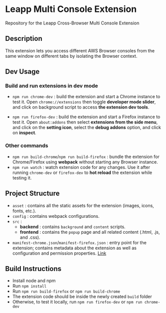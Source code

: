 # Leapp Multi Console Extension
Repository for the Leapp Cross-Browser Multi Console Extension

## Description
This extension lets you access different AWS Browser consoles from the same window 
on different tabs by isolating the Browser context.

## Dev Usage
### Build and run extensions in dev mode
- `npm run chrome-dev` : build the extension and start a Chrome instance to test it. 
Open `chrome://extensions` then toggle **developer mode slider**, and click on background 
script to access **the extension dev tools**.

- `npm run firefox-dev` : build the extension and start a Firefox instance to test it.
Open `about:addons` then select **extensions from the side menu**, and click on the **setting icon**, 
select the **debug addons** option, and click on **inspect**.

### Other commands
- `npm run build-chrome`/`npm run build-firefox` : bundle the extension for Chrome/Firefox using **webpack** without starting any Browser instance.
- `npm run watch` : watch extension code for any changes. Use it after running `chrome-dev` or `firefox-dev`
to **hot reload** the extension while testing it.

## Project Structure
- `asset` : contains all the static assets for the extension (images, icons, fonts, etc.).
- `config` : contains webpack configurations.
- `src` : 
  - **backend** : contains `background` and `content` scripts.
  - **frontend** : contains the `popup` page and all related content (.html, .js, and .css).
- `manifest-chrome.json`/`manifest-firefox.json` : entry point for the extension; contains metadata about the extension as 
well as configuration and permission properties. [Link](https://developer.chrome.com/docs/extensions/mv2/manifest/)

## Build Instructions
- Install node and npm
- Run `npm install`
- Run `npm run build-firefox` or `npm run build-chrome`
- The extension code should be inside the newly created `build` folder
- Otherwise, to test it locally, run `npm run firefox-dev` or `npm run chrome-dev`
